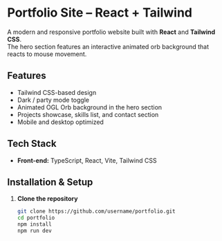 # Portfolio Site – React + Tailwind

A modern and responsive portfolio website built with **React** and **Tailwind CSS**.  
The hero section features an interactive animated orb background that reacts to mouse movement.

## Features

- Tailwind CSS-based design
- Dark / party mode toggle
- Animated OGL Orb background in the hero section
- Projects showcase, skills list, and contact section
- Mobile and desktop optimized

## Tech Stack

- **Front-end:** TypeScript, React, Vite, Tailwind CSS

## Installation & Setup

1. **Clone the repository**

   ```bash
   git clone https://github.com/username/portfolio.git
   cd portfolio
   npm install
   npm run dev
